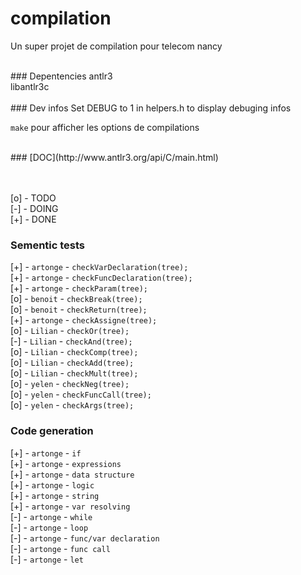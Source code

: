 # compilation
Un super projet de compilation pour telecom nancy


<br>
### Depentencies
antlr3 <br>
libantlr3c <br>

<br>
### Dev infos
Set DEBUG to 1 in helpers.h to display debuging infos

`make` pour afficher les options de compilations


<br>
### [DOC](http://www.antlr3.org/api/C/main.html)



<br><br>
[o] - TODO <br>
[-] - DOING <br>
[+] - DONE


### Sementic tests
[+] - `artonge` - `checkVarDeclaration(tree);` <br>
[+] - `artonge` - `checkFuncDeclaration(tree);` <br>
[+] - `artonge` - `checkParam(tree);` <br>
[o] - `benoit` - `checkBreak(tree);` <br>
[o] - `benoit` - `checkReturn(tree);` <br>
[+] - `artonge` - `checkAssigne(tree);` <br>
[o] - `Lilian` - `checkOr(tree);` <br>
[-] - `Lilian` - `checkAnd(tree);` <br>
[o] - `Lilian` - `checkComp(tree);` <br>
[o] - `Lilian` - `checkAdd(tree);` <br>
[o] - `Lilian` - `checkMult(tree);` <br>
[o] - `yelen` - `checkNeg(tree);` <br>
[o] - `yelen` - `checkFuncCall(tree);` <br>
[o] - `yelen` - `checkArgs(tree);` <br>



### Code generation
[+] - `artonge` - `if` <br>
[+] - `artonge` - `expressions` <br>
[+] - `artonge` - `data structure` <br>
[+] - `artonge` - `logic` <br>
[+] - `artonge` - `string` <br>
[+] - `artonge` - `var resolving` <br>
[-] - `artonge` - `while` <br>
[-] - `artonge` - `loop` <br>
[-] - `artonge` - `func/var declaration` <br>
[-] - `artonge` - `func call` <br>
[-] - `artonge` - `let` <br>
